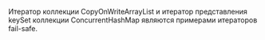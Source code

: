 Итератор коллекции CopyOnWriteArrayList и итератор представления keySet коллекции ConcurrentHashMap являются примерами итераторов fail-safe.